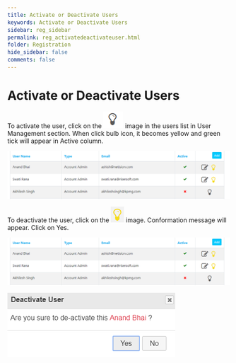 ```yaml
---
title: Activate or Deactivate Users
keywords: Activate or Deactivate Users
sidebar: reg_sidebar
permalink: reg_activatedeactivateuser.html
folder: Registration
hide_sidebar: false
comments: false
---
```


# Activate or Deactivate Users

To activate the user, click on the ![](images/20_1.png) image in the users list in User Management section. When click bulb icon, it becomes yellow and green tick will appear in Active column.

![](images/21.png)

 To deactivate the user, click on the ![](images/21_1.png) image. Conformation message will appear. Click on Yes.

![](images/22.png)

![](images/23.png)
